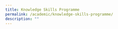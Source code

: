 ```yaml
---
title: Knowledge Skills Programme
permalink: /academic/knowledge-skills-programme/
description: ""
---
```

